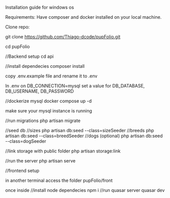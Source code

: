  Installation guide for windows os

Requirements:
Have composer and docker installed on your local machine.

Clone repo:

git clone https://github.com/Thiago-dcode/pupFolio.git

cd pupFolio

//Backend setup
cd api

//install dependecies
composer install

copy .env.example file and rename it to .env 

In .env on DB_CONNECTION=mysql
set a value for DB_DATABASE, DB_USERNAME, DB_PASSWORD

//dockerize mysql
docker compose up -d

make sure your mysql instance is running

//run migrations
php artisan migrate

//seed db
//sizes
 php artisan db:seed --class=sizeSeeder
 //breeds
  php artisan db:seed --class=breedSeeder
//dogs (optional)
 php artisan db:seed --class=dogSeeder

//link storage with public folder
php artisan storage:link

//run the server
php artisan serve

//frontend setup

in another terminal access the folder pupFolio/front

once inside
//install node dependecies
npm i
//run quasar server
quasar dev





 
